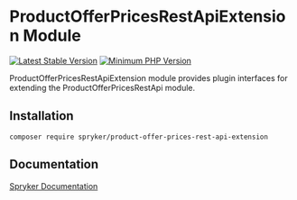 # ProductOfferPricesRestApiExtension Module
[![Latest Stable Version](https://poser.pugx.org/spryker/product-offer-prices-rest-api-extension/v/stable.svg)](https://packagist.org/packages/spryker/product-offer-prices-rest-api-extension)
[![Minimum PHP Version](https://img.shields.io/badge/php-%3E%3D%207.4-8892BF.svg)](https://php.net/)

ProductOfferPricesRestApiExtension module provides plugin interfaces for extending the ProductOfferPricesRestApi module.

## Installation

```
composer require spryker/product-offer-prices-rest-api-extension
```

## Documentation

[Spryker Documentation](https://documentation.spryker.com)
